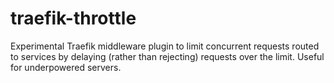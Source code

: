 # traefik-throttle

Experimental Traefik middleware plugin to limit concurrent requests routed to services by delaying (rather than rejecting) requests over the limit. Useful for underpowered servers.
